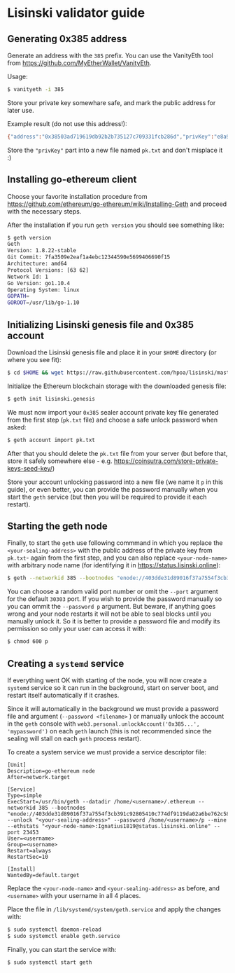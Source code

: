 # Lisinski validator guide

## Generating 0x385 address

Generate an address with the `385` prefix. You can use the VanityEth tool from https://github.com/MyEtherWallet/VanityEth. 

Usage:

```bash
$ vanityeth -i 385
```

Store your private key somewhare safe, and mark the public address for later use.

Example result (do not use this address!):

```bash
{"address":"0x38503ad719619db92b2b735127c709331fcb286d","privKey":"e8a90f4fb3d00205bffae7a57fd92c44781350bb39dc8178eb607b3aa1e38b8c"}
```

Store the `"privKey"` part into a new file named `pk.txt` and don't misplace it :)

## Installing go-ethereum client

Choose your favorite installation procedure from https://github.com/ethereum/go-ethereum/wiki/Installing-Geth and proceed with the necessary steps.

After the installation if you run `geth version` you should see something like:

```bash
$ geth version
Geth
Version: 1.8.22-stable
Git Commit: 7fa3509e2eaf1a4ebc12344590e5699406690f15
Architecture: amd64
Protocol Versions: [63 62]
Network Id: 1
Go Version: go1.10.4
Operating System: linux
GOPATH=
GOROOT=/usr/lib/go-1.10
```

## Initializing Lisinski genesis file and 0x385 account

Download the Lisinski genesis file and place it in your `$HOME` directory (or where you see fit):

```bash
$ cd $HOME && wget https://raw.githubusercontent.com/hpoa/lisinski/master/geth/lisinski.genesis
```

Initialize the Ethereum blockchain storage with the downloaded genesis file:

```bash
$ geth init lisinski.genesis
```

We must now import your `0x385` sealer account private key file generated from the first step (`pk.txt` file) and choose a safe unlock password when asked:

```bash
$ geth account import pk.txt
```

After that you should delete the `pk.txt` file from your server (but before that, store it safely somewhere else - e.g. https://coinsutra.com/store-private-keys-seed-key/)

Store your account unlocking password into a new file (we name it `p` in this guide), or even better, you can provide the password manually when you start the `geth` service (but then you will be required to provide it each restart).

## Starting the geth node

Finally, to start the `geth` use following commmand in which you replace the `<your-sealing-address>` with the public address of the private key from `pk.txt`- again from the first step, and you can also replace `<your-node-name>` with arbitrary node name (for identifying it in  https://status.lisinski.online):

```bash
$ geth --networkid 385 --bootnodes "enode://403dde31d89016f37a7554f3cb391c92805410c774df9119da02a6be762c58a74216cf6e3b91c027e75cee64447ae26d7d085f5a616aa209da8e0c321ea626d9@188.166.43.22:23453,enode://05fbb6b5f8f90daf12d88bc0c51b38caae6dec3b3c40a1321b6d79ec3eccff749fe86e48d340ecdcb2300ad96280894f1d6793193f8b60c26c3975947f04970a@31.147.205.39:23453" --unlock "<your-sealing-address>" --password p --mine --ethstats "<your-node-name>:Ignatius1819@status.lisinski.online" --port 23453
```

You can choose a random valid port number or omit the `--port` argument for the default `30303` port. If you wish to provide the password manually so you can ommit the `--password p` argument. But beware, if anything goes wrong and your node restarts it will not be able to seal blocks until you manually unlock it. So it is better to provide a password file and modify its permission so only your user can access it with:

```bash
$ chmod 600 p
```



## Creating a `systemd` service

If everything went OK with starting of the node, you will now create a `systemd` service so it can run in the background, start on server boot, and restart itself automatically if it crashes. 

Since it will automatically in the background we must provide a password file and argument (`--password <filename>` ) or manually unlock the account in the `geth` console with `web3.personal.unlockAccount('0x385...', 'mypassword')` on each `geth` launch (this is not recommended since the sealing will stall on each `geth` process restart).

To create a system service we must provide a service descriptor file:

```
[Unit]
Description=go-ethereum node
After=network.target

[Service]
Type=simple
ExecStart=/usr/bin/geth --datadir /home/<username>/.ethereum --networkid 385 --bootnodes "enode://403dde31d89016f37a7554f3cb391c92805410c774df9119da02a6be762c58a74216cf6e3b91c027e75cee64447ae26d7d085f5a616aa209da8e0c321ea626d9@188.166.43.22:23453,enode://05fbb6b5f8f90daf12d88bc0c51b38caae6dec3b3c40a1321b6d79ec3eccff749fe86e48d340ecdcb2300ad96280894f1d6793193f8b60c26c3975947f04970a@31.147.205.39:23453" --unlock "<your-sealing-address>" --password /home/<username>/p --mine --ethstats "<your-node-name>:Ignatius1819@status.lisinski.online" --port 23453
User=<username>
Group=<username>
Restart=always
RestartSec=10

[Install]
WantedBy=default.target
```

Replace the `<your-node-name>` and `<your-sealing-address>` as before, and `<username>` with your username in all 4 places.

Place the file in `/lib/systemd/system/geth.service` and apply the changes with:

```bash
$ sudo systemctl daemon-reload
$ sudo systemctl enable geth.service
```

Finally, you can start the service with:

```bash
$ sudo systemctl start geth
```


